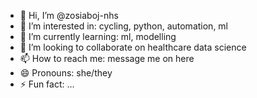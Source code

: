 - 👋 Hi, I’m @zosiaboj-nhs
- 👀 I’m interested in: cycling, python, automation, ml
- 🌱 I’m currently learning: ml, modelling
- 💞️ I’m looking to collaborate on healthcare data science
- 📫 How to reach me: message me on here
- 😄 Pronouns: she/they
- ⚡ Fun fact: ...

<!---
zosiaboj-nhs/zosiaboj-nhs is a ✨ special ✨ repository because its `README.md` (this file) appears on your GitHub profile.
You can click the Preview link to take a look at your changes.
--->
